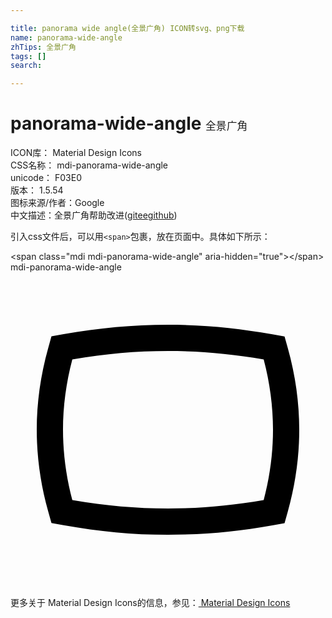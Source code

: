```yaml
---

title: panorama wide angle(全景广角) ICON转svg、png下载
name: panorama-wide-angle
zhTips: 全景广角
tags: []
search: 

---
```


# panorama-wide-angle  <small style="font-size: 60%;font-weight: 100">全景广角</small>


<div class="detail-page">
<p>
<span>
ICON库：
<span class="badge-secondary badge">Material Design Icons</span> 
</span>
<br/>
<span>
CSS名称：
<span class="badge-secondary badge">mdi-panorama-wide-angle</span> 
</span>
<br/>
<span>
unicode：
<span class="badge-secondary badge">F03E0</span> 
<copy-btn content='F03E0' btn-title=""></copy-btn>
<copy-btn :content='String.fromCodePoint(parseInt("F03E0", 16))' btn-title="复制U"></copy-btn>
</span>
<br/>
<span>
版本：
<span class="badge-secondary badge">1.5.54</span> 
</span>
<br/>
<span>图标来源/作者：<span class="badge-light badge">Google</span></span> 
<br/>
<span class="zh-detail">中文描述：<span class="badge-primary badge">全景广角</span><span class="help-link"><span>帮助改进</span>(<a href="https://gitee.com/liuwave/icon-helper/edit/master/json/material/panorama-wide-angle.json" target="_blank" rel="noopener noreferrer">gitee</a><a href="https://github.com/liuwave/icon-helper/edit/master/json/material/panorama-wide-angle.json" target="_blank" rel="noopener noreferrer">github</a></span>)</span><br/>
</p>
</div>
<div class="alert alert-dark">
  <i class="mdi mdi-panorama-wide-angle mdi-48px"></i>
  <i class="mdi mdi-panorama-wide-angle mdi-36px"></i>
  <i class="mdi mdi-panorama-wide-angle mdi-24px"></i>
  <i class="mdi mdi-panorama-wide-angle mdi-18px"></i>
</div>
<div>
  <p>引入css文件后，可以用<code>&lt;span&gt;</code>包裹，放在页面中。具体如下所示：    
  </p>
  <div class="alert alert-primary" style="font-size: 14px">
    &lt;span class="mdi mdi-panorama-wide-angle" aria-hidden="true"&gt;&lt;/span&gt;
    <copy-btn content='<span class="mdi mdi-panorama-wide-angle" aria-hidden="true"></span>'></copy-btn>
  </div>
  <div class="alert alert-secondary">
    <i class="mdi mdi-panorama-wide-angle"
    style="font-size: 24px"
    aria-hidden="true"></i> mdi-panorama-wide-angle
    <copy-btn content="mdi-panorama-wide-angle" btn-title="复制图标名称"></copy-btn>
  </div>
</div>
<div id="svg" class="svg-wrap">
<svg xmlns="http://www.w3.org/2000/svg" viewBox="0 0 24 24"><path d="M12,4C9.27,4 6.78,4.24 4.05,4.72L3.12,4.88L2.87,5.78C2.29,7.85 2,9.93 2,12C2,14.07 2.29,16.15 2.87,18.22L3.12,19.11L4.05,19.27C6.78,19.76 9.27,20 12,20C14.73,20 17.22,19.76 19.95,19.28L20.88,19.12L21.13,18.23C21.71,16.15 22,14.07 22,12C22,9.93 21.71,7.85 21.13,5.78L20.88,4.89L19.95,4.73C17.22,4.24 14.73,4 12,4M12,6C14.45,6 16.71,6.2 19.29,6.64C19.76,8.42 20,10.22 20,12C20,13.78 19.76,15.58 19.29,17.36C16.71,17.8 14.45,18 12,18C9.55,18 7.29,17.8 4.71,17.36C4.24,15.58 4,13.78 4,12C4,10.22 4.24,8.42 4.71,6.64C7.29,6.2 9.55,6 12,6Z" /></svg>
</div>
<detail full-name='mdi-panorama-wide-angle'></detail>
    
<div><p>更多关于 Material Design Icons的信息，参见：<a target="_blank" href="https://iconhelper.cn/material.html"> Material Design Icons</a>
</p></div>
